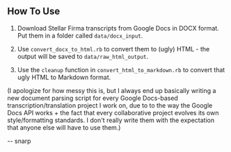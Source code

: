 How To Use
----------

1. Download Stellar Firma transcripts from Google Docs in DOCX format. Put them in a folder called `data/docx_input`.

2. Use `convert_docx_to_html.rb` to convert them to (ugly) HTML - the output will be saved to `data/raw_html_output`.

3. Use the `cleanup` function in `convert_html_to_markdown.rb` to convert that ugly HTML to Markdown format.

(I apologize for how messy this is, but I always end up basically writing a new document parsing script for every Google Docs-based transcription/translation project I work on, due to to the way the Google Docs API works + the fact that every collaborative project evolves its own style/formatting standards. I don't really write them with the expectation that anyone else will have to use them.)

-- snarp